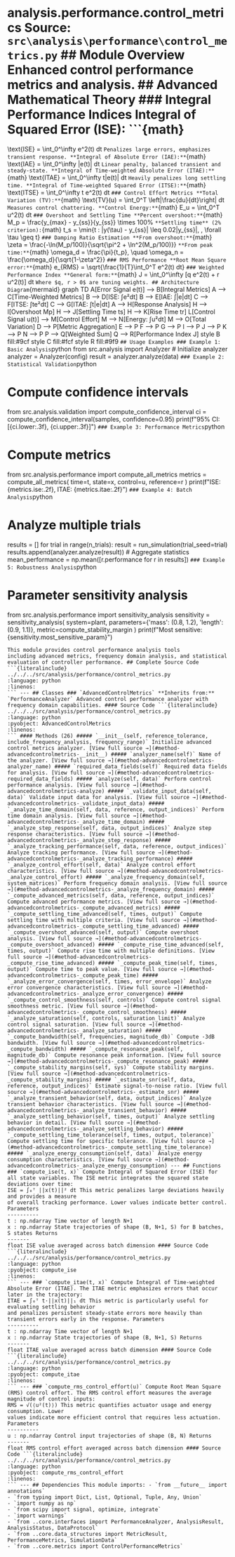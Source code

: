 # analysis.performance.control_metrics **Source:** `src\analysis\performance\control_metrics.py` ## Module Overview Enhanced control performance metrics and analysis. ## Advanced Mathematical Theory ### Integral Performance Indices **Integral of Squared Error (ISE):** ```{math}
\text{ISE} = \int_0^\infty e^2(t) dt
``` Penalizes large errors, emphasizes transient response. **Integral of Absolute Error (IAE):** ```{math}
\text{IAE} = \int_0^\infty |e(t)| dt
``` Linear penalty, balanced transient and steady-state. **Integral of Time-weighted Absolute Error (ITAE):** ```{math}
\text{ITAE} = \int_0^\infty t|e(t)| dt
``` Heavily penalizes long settling time. **Integral of Time-weighted Squared Error (ITSE):** ```{math}
\text{ITSE} = \int_0^\infty t e^2(t) dt
``` ### Control Effort Metrics **Total Variation (TV):** ```{math}
\text{TV}(u) = \int_0^T \left|\frac{du}{dt}\right| dt
``` Measures control chattering. **Control Energy:** ```{math}
E_u = \int_0^T u^2(t) dt
``` ### Overshoot and Settling Time **Percent overshoot:** ```{math}
M_p = \frac{y_{max} - y_{ss}}{y_{ss}} \times 100\%
``` **Settling time** (2% criterion): ```{math}
t_s = \min\{t : |y(\tau) - y_{ss}| \leq 0.02|y_{ss}|, \, \forall \tau \geq t\}
``` ### Damping Ratio Estimation **From overshoot:** ```{math}
\zeta = \frac{-\ln(M_p/100)}{\sqrt{\pi^2 + \ln^2(M_p/100)}}
``` **From peak time:** ```{math}
\omega_d = \frac{\pi}{t_p}, \quad \omega_n = \frac{\omega_d}{\sqrt{1-\zeta^2}}
``` ### RMS Performance **Root Mean Square error:** ```{math}
e_{RMS} = \sqrt{\frac{1}{T}\int_0^T e^2(t) dt}
``` ### Weighted Performance Index **General form:** ```{math}
J = \int_0^\infty [q e^2(t) + r u^2(t)] dt
``` Where $q, r > 0$ are tuning weights. ## Architecture Diagram ```{mermaid}
graph TD A[Error Signal e(t)] --> B[Integral Metrics] A --> C[Time-Weighted Metrics] B --> D[ISE: ∫e²dt] B --> E[IAE: ∫|e|dt] C --> F[ITSE: ∫te²dt] C --> G[ITAE: ∫t|e|dt] A --> H[Response Analysis] H --> I[Overshoot Mp] H --> J[Settling Time ts] H --> K[Rise Time tr] L[Control Signal u(t)] --> M[Control Effort] M --> N[Energy: ∫u²dt] M --> O[Total Variation] D --> P[Metric Aggregation] E --> P F --> P G --> P I --> P J --> P K --> P N --> P P --> Q[Weighted Sum] Q --> R[Performance Index J] style B fill:#9cf style C fill:#fcf style R fill:#9f9
``` ## Usage Examples ### Example 1: Basic Analysis ```python
from src.analysis import Analyzer # Initialize analyzer
analyzer = Analyzer(config)
result = analyzer.analyze(data)
``` ### Example 2: Statistical Validation ```python
# Compute confidence intervals
from src.analysis.validation import compute_confidence_interval ci = compute_confidence_interval(samples, confidence=0.95)
print(f"95% CI: [{ci.lower:.3f}, {ci.upper:.3f}]")
``` ### Example 3: Performance Metrics ```python
# Compute metrics
from src.analysis.performance import compute_all_metrics metrics = compute_all_metrics( time=t, state=x, control=u, reference=r
)
print(f"ISE: {metrics.ise:.2f}, ITAE: {metrics.itae:.2f}")
``` ### Example 4: Batch Analysis ```python
# Analyze multiple trials
results = []
for trial in range(n_trials): result = run_simulation(trial_seed=trial) results.append(analyzer.analyze(result)) # Aggregate statistics
mean_performance = np.mean([r.performance for r in results])
``` ### Example 5: Robustness Analysis ```python
# Parameter sensitivity analysis
from src.analysis.performance import sensitivity_analysis sensitivity = sensitivity_analysis( system=plant, parameters={'mass': (0.8, 1.2), 'length': (0.9, 1.1)}, metric=compute_stability_margin
)
print(f"Most sensitive: {sensitivity.most_sensitive_param}")
```
This module provides control performance analysis tools
including advanced metrics, frequency domain analysis, and statistical
evaluation of controller performance. ## Complete Source Code ```{literalinclude} ../../../src/analysis/performance/control_metrics.py
:language: python
:linenos:
``` --- ## Classes ### `AdvancedControlMetrics` **Inherits from:** `PerformanceAnalyzer` Advanced control performance analyzer with frequency domain capabilities. #### Source Code ```{literalinclude} ../../../src/analysis/performance/control_metrics.py
:language: python
:pyobject: AdvancedControlMetrics
:linenos:
``` #### Methods (26) ##### `__init__(self, reference_tolerance, include_frequency_analysis, frequency_range)` Initialize advanced control metrics analyzer. [View full source →](#method-advancedcontrolmetrics-__init__) ##### `analyzer_name(self)` Name of the analyzer. [View full source →](#method-advancedcontrolmetrics-analyzer_name) ##### `required_data_fields(self)` Required data fields for analysis. [View full source →](#method-advancedcontrolmetrics-required_data_fields) ##### `analyze(self, data)` Perform control performance analysis. [View full source →](#method-advancedcontrolmetrics-analyze) ##### `_validate_input_data(self, data)` Validate input data for analysis. [View full source →](#method-advancedcontrolmetrics-_validate_input_data) ##### `_analyze_time_domain(self, data, reference, output_indices)` Perform time domain analysis. [View full source →](#method-advancedcontrolmetrics-_analyze_time_domain) ##### `_analyze_step_response(self, data, output_indices)` Analyze step response characteristics. [View full source →](#method-advancedcontrolmetrics-_analyze_step_response) ##### `_analyze_tracking_performance(self, data, reference, output_indices)` Analyze tracking performance. [View full source →](#method-advancedcontrolmetrics-_analyze_tracking_performance) ##### `_analyze_control_effort(self, data)` Analyze control effort characteristics. [View full source →](#method-advancedcontrolmetrics-_analyze_control_effort) ##### `_analyze_frequency_domain(self, system_matrices)` Perform frequency domain analysis. [View full source →](#method-advancedcontrolmetrics-_analyze_frequency_domain) ##### `_compute_advanced_metrics(self, data, reference, output_indices)` Compute advanced performance metrics. [View full source →](#method-advancedcontrolmetrics-_compute_advanced_metrics) ##### `_compute_settling_time_advanced(self, times, output)` Compute settling time with multiple criteria. [View full source →](#method-advancedcontrolmetrics-_compute_settling_time_advanced) ##### `_compute_overshoot_advanced(self, output)` Compute overshoot analysis. [View full source →](#method-advancedcontrolmetrics-_compute_overshoot_advanced) ##### `_compute_rise_time_advanced(self, times, output)` Compute rise time with multiple definitions. [View full source →](#method-advancedcontrolmetrics-_compute_rise_time_advanced) ##### `_compute_peak_time(self, times, output)` Compute time to peak value. [View full source →](#method-advancedcontrolmetrics-_compute_peak_time) ##### `_analyze_error_convergence(self, times, error_envelope)` Analyze error convergence characteristics. [View full source →](#method-advancedcontrolmetrics-_analyze_error_convergence) ##### `_compute_control_smoothness(self, controls)` Compute control signal smoothness metric. [View full source →](#method-advancedcontrolmetrics-_compute_control_smoothness) ##### `_analyze_saturation(self, controls, saturation_limit)` Analyze control signal saturation. [View full source →](#method-advancedcontrolmetrics-_analyze_saturation) ##### `_compute_bandwidth(self, frequencies, magnitude_db)` Compute -3dB bandwidth. [View full source →](#method-advancedcontrolmetrics-_compute_bandwidth) ##### `_compute_resonance_peak(self, magnitude_db)` Compute resonance peak information. [View full source →](#method-advancedcontrolmetrics-_compute_resonance_peak) ##### `_compute_stability_margins(self, sys)` Compute stability margins. [View full source →](#method-advancedcontrolmetrics-_compute_stability_margins) ##### `_estimate_snr(self, data, reference, output_indices)` Estimate signal-to-noise ratio. [View full source →](#method-advancedcontrolmetrics-_estimate_snr) ##### `_analyze_transient_behavior(self, data, output_indices)` Analyze transient behavior characteristics. [View full source →](#method-advancedcontrolmetrics-_analyze_transient_behavior) ##### `_analyze_settling_behavior(self, times, output)` Analyze settling behavior in detail. [View full source →](#method-advancedcontrolmetrics-_analyze_settling_behavior) ##### `_compute_settling_time_tolerance(self, times, output, tolerance)` Compute settling time for specific tolerance. [View full source →](#method-advancedcontrolmetrics-_compute_settling_time_tolerance) ##### `_analyze_energy_consumption(self, data)` Analyze energy consumption characteristics. [View full source →](#method-advancedcontrolmetrics-_analyze_energy_consumption) --- ## Functions ### `compute_ise(t, x)` Compute Integral of Squared Error (ISE) for all state variables. The ISE metric integrates the squared state deviations over time:
ISE = ∫₀ᵀ ||x(t)||² dt This metric penalizes large deviations heavily and provides a measure
of overall tracking performance. Lower values indicate better control. Parameters
----------
t : np.ndarray Time vector of length N+1
x : np.ndarray State trajectories of shape (B, N+1, S) for B batches, S states Returns
-------
float ISE value averaged across batch dimension #### Source Code ```{literalinclude} ../../../src/analysis/performance/control_metrics.py
:language: python
:pyobject: compute_ise
:linenos:
``` --- ### `compute_itae(t, x)` Compute Integral of Time-weighted Absolute Error (ITAE). The ITAE metric emphasizes errors that occur later in the trajectory:
ITAE = ∫₀ᵀ t·||x(t)||₁ dt This metric is particularly useful for evaluating settling behavior
and penalizes persistent steady-state errors more heavily than
transient errors early in the response. Parameters
----------
t : np.ndarray Time vector of length N+1
x : np.ndarray State trajectories of shape (B, N+1, S) Returns
-------
float ITAE value averaged across batch dimension #### Source Code ```{literalinclude} ../../../src/analysis/performance/control_metrics.py
:language: python
:pyobject: compute_itae
:linenos:
``` --- ### `compute_rms_control_effort(u)` Compute Root Mean Square (RMS) control effort. The RMS control effort measures the average magnitude of control inputs:
RMS = √(⟨u²(t)⟩) This metric quantifies actuator usage and energy consumption. Lower
values indicate more efficient control that requires less actuation. Parameters
----------
u : np.ndarray Control input trajectories of shape (B, N) Returns
-------
float RMS control effort averaged across batch dimension #### Source Code ```{literalinclude} ../../../src/analysis/performance/control_metrics.py
:language: python
:pyobject: compute_rms_control_effort
:linenos:
``` --- ## Dependencies This module imports: - `from __future__ import annotations`
- `from typing import Dict, List, Optional, Tuple, Any, Union`
- `import numpy as np`
- `from scipy import signal, optimize, integrate`
- `import warnings`
- `from ..core.interfaces import PerformanceAnalyzer, AnalysisResult, AnalysisStatus, DataProtocol`
- `from ..core.data_structures import MetricResult, PerformanceMetrics, SimulationData`
- `from ..core.metrics import ControlPerformanceMetrics`
